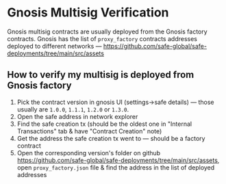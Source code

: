 # Gnosis Multisig Verification

Gnosis multisig contracts are usually deployed from the Gnosis factory contracts. Gnosis has the list of `proxy_factory` contracts addresses deployed to different networks — https://github.com/safe-global/safe-deployments/tree/main/src/assets

## How to verify my multisig is deployed from Gnosis factory

1. Pick the contract version in gnosis UI (settings->safe details) — those usually are `1.0.0`, `1.1.1`, `1.2.0` or `1.3.0`.
2. Open the safe address in network explorer
3. Find the safe creation tx (should be the oldest one in "Internal Transactions" tab & have "Contract Creation" note)
4. Get the address the safe creation tx went to — should be a factory contract
5. Open the corresponding version's folder on github https://github.com/safe-global/safe-deployments/tree/main/src/assets, open `proxy_factory.json` file & find the address in the list of deployed addresses
